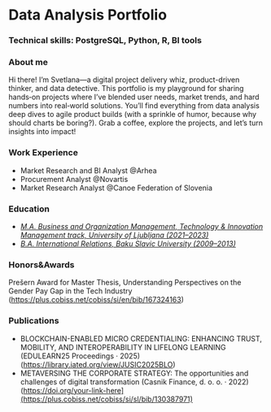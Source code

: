# Data Analysis Portfolio
### Technical skills: PostgreSQL, Python, R, BI tools

### About me

Hi there! I’m Svetlana—a digital project delivery whiz, product-driven thinker, and data detective. This portfolio is my playground for sharing hands‑on projects where I’ve blended user needs, market trends, and hard numbers into real‑world solutions. You’ll find everything from data analysis deep dives to agile product builds (with a sprinkle of humor, because why should charts be boring?). Grab a coffee, explore the projects, and let’s turn insights into impact!

### Work Experience
- Market Research and BI Analyst @Arhea
- Procurement Analyst @Novartis
- Market Research Analyst @Canoe Federation of Slovenia

### Education 
- *<u>M.A. Business and Organization Management, Technology & Innovation Management track, University of Ljubljana (2021–2023)</u>*
- *<u>B.A. International Relations, Baku Slavic University (2009–2013)</u>*


### Honors&Awards
Prešern Award for Master Thesis, Understanding Perspectives on the Gender Pay Gap in the Tech Industry (https://plus.cobiss.net/cobiss/si/en/bib/167324163)

### Publications
- BLOCKCHAIN-ENABLED MICRO CREDENTIALING: ENHANCING TRUST, MOBILITY, AND INTEROPERABILITY IN LIFELONG LEARNING (EDULEARN25 Proceedings · 2025)(https://library.iated.org/view/JUSIC2025BLO) 
- METAVERSING THE CORPORATE STRATEGY: The opportunities and challenges of digital transformation (Casnik Finance, d. o. o. · 2022)(https://doi.org/your-link-here](https://plus.cobiss.net/cobiss/si/sl/bib/130387971)
